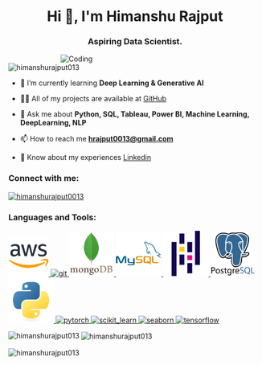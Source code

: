 <h1 align="center">Hi 👋, I'm Himanshu Rajput</h1>
<h3 align="center">Aspiring Data Scientist.</h3>
<img align="right" alt="Coding" width="400" src="https://cdn.dribbble.com/users/1162077/screenshots/3848914/programmer.gif">
<p align="left"> <img src="https://komarev.com/ghpvc/?username=himanshurajput013&label=Profile%20views&color=0e75b6&style=flat" alt="himanshurajput013" /> </p>

- 🌱 I’m currently learning **Deep Learning & Generative AI**

- 👨‍💻 All of my projects are available at [GitHub](GitHub)

- 💬 Ask me about **Python, SQL, Tableau, Power BI, Machine Learning, DeepLearning, NLP**

- 📫 How to reach me **hrajput0013@gmail.com**

- 📄 Know about my experiences [Linkedin](https://www.linkedin.com/in/himanshurajput0013)

<h3 align="left">Connect with me:</h3>
<p align="left">
<a href="https://www.linkedin.com/in/himanshurajput0013" target="blank"><img align="center" src="https://raw.githubusercontent.com/rahuldkjain/github-profile-readme-generator/master/src/images/icons/Social/linked-in-alt.svg" alt="himanshurajput0013" height="30" width="40" /></a>
</p>

<h3 align="left">Languages and Tools:</h3>
<p align="left"> <a href="https://aws.amazon.com" target="_blank" rel="noreferrer"> <img src="https://raw.githubusercontent.com/devicons/devicon/master/icons/amazonwebservices/amazonwebservices-original-wordmark.svg" alt="aws" width="80" height="80"/> </a> <a href="https://git-scm.com/" target="_blank" rel="noreferrer"> <img src="https://www.vectorlogo.zone/logos/git-scm/git-scm-icon.svg" alt="git" width="90" height="90"/> </a> <a href="https://www.mongodb.com/" target="_blank" rel="noreferrer"> <img src="https://raw.githubusercontent.com/devicons/devicon/master/icons/mongodb/mongodb-original-wordmark.svg" alt="mongodb" width="90" height="90"/> </a> <a href="https://www.mysql.com/" target="_blank" rel="noreferrer"> <img src="https://raw.githubusercontent.com/devicons/devicon/master/icons/mysql/mysql-original-wordmark.svg" alt="mysql" width="90" height="90"/> </a> <a href="https://pandas.pydata.org/" target="_blank" rel="noreferrer"> <img src="https://raw.githubusercontent.com/devicons/devicon/2ae2a900d2f041da66e950e4d48052658d850630/icons/pandas/pandas-original.svg" alt="pandas" width="90" height="90"/> </a> <a href="https://www.postgresql.org" target="_blank" rel="noreferrer"> <img src="https://raw.githubusercontent.com/devicons/devicon/master/icons/postgresql/postgresql-original-wordmark.svg" alt="postgresql" width="90" height="90"/> </a> <a href="https://www.python.org" target="_blank" rel="noreferrer"> <img src="https://raw.githubusercontent.com/devicons/devicon/master/icons/python/python-original.svg" alt="python" width="90" height="90"/> </a> <a href="https://pytorch.org/" target="_blank" rel="noreferrer"> <img src="https://www.vectorlogo.zone/logos/pytorch/pytorch-icon.svg" alt="pytorch" width="90" height="90"/> </a> <a href="https://scikit-learn.org/" target="_blank" rel="noreferrer"> <img src="https://upload.wikimedia.org/wikipedia/commons/0/05/Scikit_learn_logo_small.svg" alt="scikit_learn" width="90" height="90"/> </a> <a href="https://seaborn.pydata.org/" target="_blank" rel="noreferrer"> <img src="https://seaborn.pydata.org/_images/logo-mark-lightbg.svg" alt="seaborn" width="90" height="90"/> </a> <a href="https://www.tensorflow.org" target="_blank" rel="noreferrer"> <img src="https://www.vectorlogo.zone/logos/tensorflow/tensorflow-icon.svg" alt="tensorflow" width="90" height="90"/> </a> </p>

<p><img align="left" src="https://github-readme-stats.vercel.app/api/top-langs?username=himanshurajput013&show_icons=true&locale=en&layout=compact" alt="himanshurajput013" /></p>

<p>&nbsp;<img align="center" src="https://github-readme-stats.vercel.app/api?username=himanshurajput013&show_icons=true&locale=en" alt="himanshurajput013" /></p>

<p><img align="center" src="https://github-readme-streak-stats.herokuapp.com/?user=himanshurajput013&" alt="himanshurajput013" /></p>
